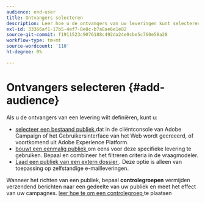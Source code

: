 ```yaml
---
audience: end-user
title: Ontvangers selecteren
description: Leer hoe u de ontvangers van uw leveringen kunt selecteren
exl-id: 33366af1-17b5-4ef7-8e0c-b7a8ae6e1e82
source-git-commit: f1911523c9076188c492da24e0cbe5c760e58a28
workflow-type: tm+mt
source-wordcount: '110'
ht-degree: 0%

---
```


# Ontvangers selecteren {#add-audience}

Als u de ontvangers van een levering wilt definiëren, kunt u:

* [ selecteer een bestaand publiek ](add-audience.md) dat in de cliëntconsole van Adobe Campaign of het Gebruikersinterface van het Web wordt gecreeerd, of voortkomend uit Adobe Experience Platform.
* [ bouwt een eenmalig publiek ](one-time-audience.md) om eens voor deze specifieke levering te gebruiken. Bepaal en combineer het filtreren criteria in de vraagmodeler.
* [ Laad een publiek van een extern dossier ](file-audience.md). Deze optie is alleen van toepassing op zelfstandige e-mailleveringen.

Wanneer het richten van een publiek, bepaal **controlegroepen** vermijden verzendend berichten naar een gedeelte van uw publiek en meet het effect van uw campagnes. [ leer hoe te om een controlegroep ](control-group.md) te plaatsen